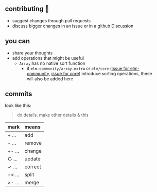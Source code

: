 ## contributing 💙

- suggest changes through pull requests
- discuss bigger changes in an issue or in a github Discussion 

## you can

- share your thoughts
- add operations that might be useful
    - `Array` has no native sort function
        - if `elm-community/array-extra` or `elm/core` ([issue for elm-community](https://github.com/elm-community/array-extra/issues/25), [issue for core](https://github.com/elm/core/issues/1112)) introduce sorting operations, these will also be added here

## commits
look like this:
> do details, make other details & this

| mark     | means   |
| :------- | :------ |
| + ...    | add     |
| - ...    | remove  |
| +- ...   | change  |
| ↻ ...    | update  |
| ✓ ...    | correct |
| -< ...   | split   |
| >- ...   | merge   |
